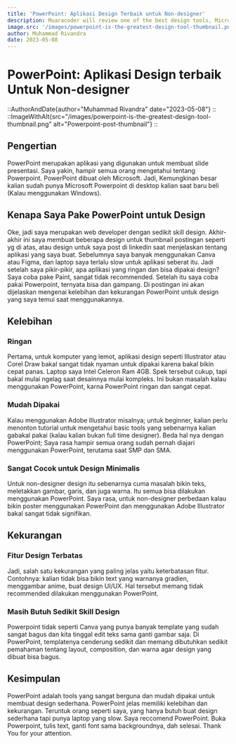 ```yaml
---
title: 'PowerPoint: Aplikasi Design Terbaik untuk Non-designer'
description: Muaracoder will review one of the best design tools, Microsoft PowerPoint, along with its advantages and disadvantages.
image.src: '/images/powerpoint-is-the-greatest-design-tool-thumbnail.png'
author: Muhammad Rivandra
date: 2023-05-08
---
```


# PowerPoint: Aplikasi Design terbaik Untuk Non-designer

::AuthorAndDate{author="Muhammad Rivandra" date="2023-05-08"}
::
::ImageWithAlt{src="/images/powerpoint-is-the-greatest-design-tool-thumbnail.png" alt="Powerpoint-post-thumbnail"}
::

## Pengertian
PowerPoint merupakan aplikasi yang digunakan untuk membuat slide presentasi. Saya yakin, hampir semua orang mengetahui tentang Powerpoint. PowerPoint dibuat oleh Microsoft. Jadi, Kemungkinan besar kalian sudah punya Microsoft Powerpoint di desktop kalian saat baru beli (Kalau menggunakan Windows).

## Kenapa Saya Pake PowerPoint untuk Design
Oke, jadi saya merupakan web developer dengan sedikit skill design. Akhir-akhir ini saya membuat beberapa design untuk thumbnail postingan seperti yg di atas, atau design untuk saya post di linkedin saat menjelaskan tentang aplikasi yang saya buat. Sebelumnya saya banyak menggunakan Canva atau Figma, dan laptop saya terlalu slow untuk aplikasi seberat itu. Jadi setelah saya pikir-pikir, apa aplikasi yang ringan dan bisa dipakai design? Saya coba pake Paint, sangat tidak recommended. Setelah itu saya coba pakai Powerpoint, ternyata bisa dan gampang. Di postingan ini akan dijelaskan mengenai kelebihan dan kekurangan PowerPoint untuk design yang saya temui saat menggunakannya.

## Kelebihan

### Ringan
Pertama, untuk komputer yang lemot, aplikasi design seperti Illustrator atau Corel Draw bakal sangat tidak nyaman untuk dipakai karena bakal bikin cepat panas. Laptop saya Intel Celeron Ram 4GB. Spek tersebut cukup, tapi bakal mulai ngelag saat desainnya mulai kompleks. Ini bukan masalah kalau menggunakan PowerPoint, karna PowerPoint ringan dan sangat cepat.

### Mudah Dipakai
Kalau menggunakan Adobe Illustrator misalnya; untuk beginner, kalian perlu menonton tutorial untuk mengetahui basic tools yang sebenarnya kalian gabakal pakai (kalau kalian bukan full time designer). Beda hal nya dengan PowerPoint; Saya rasa hampir semua orang sudah pernah diajari menggunakan PowerPoint, terutama saat SMP dan SMA. 

### Sangat Cocok untuk Design Minimalis
Untuk non-designer design itu sebenarnya cuma masalah bikin teks, meletakkan gambar, garis, dan juga warna. Itu semua bisa dilakukan menggunakan PowerPoint. Saya rasa, untuk non-designer perbedaan kalau bikin poster menggunakan PowerPoint dan menggunakan Adobe Illustrator bakal sangat tidak signifikan.

## Kekurangan

### Fitur Design Terbatas
Jadi, salah satu kekurangan yang paling jelas yaitu keterbatasan fitur. Contohnya: kalian tidak bisa bikin text yang warnanya gradien, menggambar anime, buat design UI/UX. Hal tersebut memang tidak recommended dilakukan menggunakan PowerPoint.

### Masih Butuh Sedikit Skill Design
Powerpoint tidak seperti Canva yang punya banyak template yang sudah sangat bagus dan kita tinggal edit teks sama ganti gambar saja. Di PowerPoint, templatenya cenderung sedikit dan memang dibutuhkan sedikit pemahaman tentang layout, composition, dan warna agar design yang dibuat bisa bagus.

## Kesimpulan
PowerPoint adalah tools yang sangat berguna dan mudah dipakai untuk membuat design sederhana. PowerPoint jelas memiliki kelebihan dan kekurangan. Teruntuk orang seperti saya, yang hanya butuh buat design sederhana tapi punya laptop yang slow. Saya reccomend PowerPoint. Buka Powerpoint, tulis text, ganti font sama backgroundnya, dah selesai. Thank You for your attention.